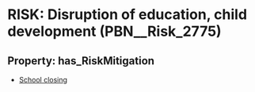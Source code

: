 # RISK: __Disruption of education, child development__ (PBN__Risk_2775)

## Property: has_RiskMitigation

* [School closing](PBN__Mitigation_836)

